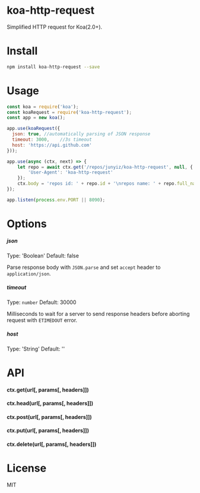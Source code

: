 # koa-http-request
Simplified HTTP request for Koa(2.0+).

# Install

```bash
npm install koa-http-request --save
```

# Usage

```javascript
const koa = require('koa');
const koaRequest = require('koa-http-request');
const app = new koa();

app.use(koaRequest({
  json: true, //automatically parsing of JSON response
  timeout: 3000,    //3s timeout
  host: 'https://api.github.com'
}));

app.use(async (ctx, next) => {
    let repo = await ctx.get('/repos/junyiz/koa-http-request', null, {
        'User-Agent': 'koa-http-request'
    });
    ctx.body = 'repos id: ' + repo.id + '\nrepos name: ' + repo.full_name;
});

app.listen(process.env.PORT || 8090);
```

# Options

##### json

Type: 'Boolean'
Default: false

Parse response body with `JSON.parse` and set `accept` header to `application/json`.

##### timeout

Type: `number`
Default: 30000

Milliseconds to wait for a server to send response headers before aborting request with `ETIMEDOUT` error.

##### host

Type: 'String'
Default: ''


# API

#### ctx.get(url[, params[, headers]])
#### ctx.head(url[, params[, headers]])
#### ctx.post(url[, params[, headers]])
#### ctx.put(url[, params[, headers]])
#### ctx.delete(url[, params[, headers]])

# License
MIT
